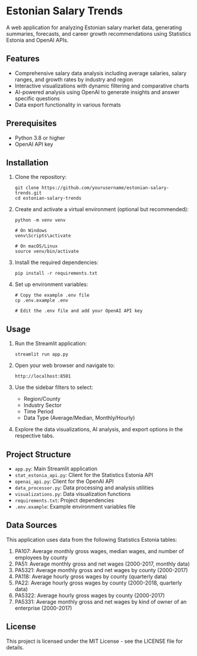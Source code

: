 # Estonian Salary Trends

A web application for analyzing Estonian salary market data, generating summaries, forecasts, and career growth recommendations using Statistics Estonia and OpenAI APIs.

## Features

- Comprehensive salary data analysis including average salaries, salary ranges, and growth rates by industry and region
- Interactive visualizations with dynamic filtering and comparative charts
- AI-powered analysis using OpenAI to generate insights and answer specific questions
- Data export functionality in various formats

## Prerequisites

- Python 3.8 or higher
- OpenAI API key

## Installation

1. Clone the repository:
   ```
   git clone https://github.com/yourusername/estonian-salary-trends.git
   cd estonian-salary-trends
   ```

2. Create and activate a virtual environment (optional but recommended):
   ```
   python -m venv venv
   
   # On Windows
   venv\Scripts\activate
   
   # On macOS/Linux
   source venv/bin/activate
   ```

3. Install the required dependencies:
   ```
   pip install -r requirements.txt
   ```

4. Set up environment variables:
   ```
   # Copy the example .env file
   cp .env.example .env
   
   # Edit the .env file and add your OpenAI API key
   ```

## Usage

1. Run the Streamlit application:
   ```
   streamlit run app.py
   ```

2. Open your web browser and navigate to:
   ```
   http://localhost:8501
   ```

3. Use the sidebar filters to select:
   - Region/County
   - Industry Sector
   - Time Period
   - Data Type (Average/Median, Monthly/Hourly)

4. Explore the data visualizations, AI analysis, and export options in the respective tabs.

## Project Structure

- `app.py`: Main Streamlit application
- `stat_estonia_api.py`: Client for the Statistics Estonia API
- `openai_api.py`: Client for the OpenAI API
- `data_processor.py`: Data processing and analysis utilities
- `visualizations.py`: Data visualization functions
- `requirements.txt`: Project dependencies
- `.env.example`: Example environment variables file

## Data Sources

This application uses data from the following Statistics Estonia tables:

1. PA107: Average monthly gross wages, median wages, and number of employees by county
2. PA51: Average monthly gross and net wages (2000-2017, monthly data)
3. PA5321: Average monthly gross and net wages by county (2000-2017)
4. PA118: Average hourly gross wages by county (quarterly data)
5. PA22: Average hourly gross wages by county (2000-2018, quarterly data)
6. PA5322: Average hourly gross wages by county (2000-2017)
7. PA5331: Average monthly gross and net wages by kind of owner of an enterprise (2000-2017)

## License

This project is licensed under the MIT License - see the LICENSE file for details.

